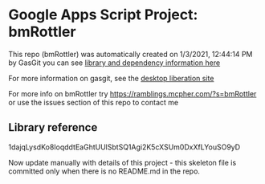 # Google Apps Script Project: bmRottler
This repo (bmRottler) was automatically created on 1/3/2021, 12:44:14 PM by GasGit
you can see [library and dependency information here](dependencies.md)

For more information on gasgit, see the [desktop liberation site](https://ramblings.mcpher.com/drive-sdk-and-github/migrategasgit/ "desktop liberation")

For more info on bmRottler try https://ramblings.mcpher.com/?s=bmRottler or use the issues section of this repo to contact me
## Library reference
1dajqLysdKo8IoqddtEaGhtUUlSbtSQ1Agi2K5cXSUm0DxXfLYouSO9yD

Now update manually with details of this project - this skeleton file is committed only when there is no README.md in the repo.